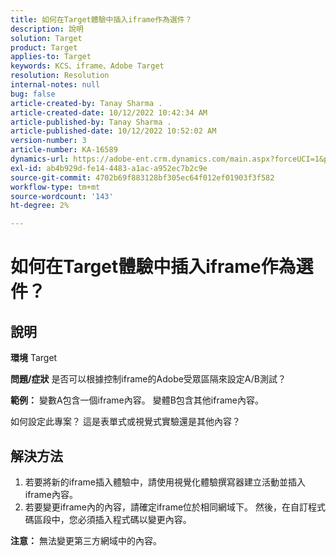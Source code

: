 ```yaml
---
title: 如何在Target體驗中插入iframe作為選件？
description: 說明
solution: Target
product: Target
applies-to: Target
keywords: KCS、iframe、Adobe Target
resolution: Resolution
internal-notes: null
bug: false
article-created-by: Tanay Sharma .
article-created-date: 10/12/2022 10:42:34 AM
article-published-by: Tanay Sharma .
article-published-date: 10/12/2022 10:52:02 AM
version-number: 3
article-number: KA-16589
dynamics-url: https://adobe-ent.crm.dynamics.com/main.aspx?forceUCI=1&pagetype=entityrecord&etn=knowledgearticle&id=a3521d94-1a4a-ed11-bba2-0022480868ff
exl-id: ab4b929d-fe14-4483-a1ac-a952ec7b2c9e
source-git-commit: 4702b69f883128bf305ec64f012ef01903f3f582
workflow-type: tm+mt
source-wordcount: '143'
ht-degree: 2%

---
```


# 如何在Target體驗中插入iframe作為選件？

## 說明

<b>環境</b>
Target


<b>問題/症狀</b>
是否可以根據控制iframe的Adobe受眾區隔來設定A/B測試？



<b>範例：</b> 變數A包含一個iframe內容。 變體B包含其他iframe內容。

如何設定此專案？ 這是表單式或視覺式實驗還是其他內容？


## 解決方法




1. 若要將新的iframe插入體驗中，請使用視覺化體驗撰寫器建立活動並插入iframe內容。
2. 若要變更iframe內的內容，請確定iframe位於相同網域下。 然後，在自訂程式碼區段中，您必須插入程式碼以變更內容。




<b>注意：</b> 無法變更第三方網域中的內容。
